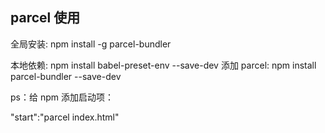 ## parcel 使用

全局安装:
npm install -g parcel-bundler

本地依赖:
npm install babel-preset-env --save-dev
添加 parcel:
npm install parcel-bundler --save-dev

ps：给 npm 添加启动项：

"start":"parcel index.html"
